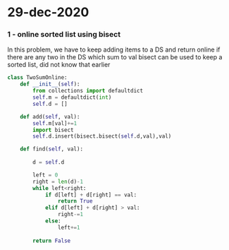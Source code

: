 # 29-dec-2020


### 1 - online sorted list using bisect

In this problem, we have to keep adding items to a DS and return online if there are any two in the DS which sum to val
bisect can be used to keep a sorted list, did not know that earlier

```python
class TwoSumOnline:
    def __init__(self):
        from collections import defaultdict
        self.m = defaultdict(int)
        self.d = []

    def add(self, val):
        self.m[val]+=1
        import bisect    
        self.d.insert(bisect.bisect(self.d,val),val)

    def find(self, val):
        
        d = self.d

        left = 0
        right = len(d)-1
        while left<right:
            if d[left] + d[right] == val:
                return True
            elif d[left] + d[right] > val:
                right-=1
            else:
                left+=1
        
        return False
```
